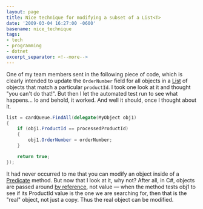 ```yaml
---
layout: page
title: Nice technique for modifying a subset of a List<T>
date: '2009-03-04 16:27:00 -0600'
basename: nice_technique
tags:
- tech
- programming
- dotnet
excerpt_separator: <!--more-->
---
```


One of my team members sent in the following piece of code, which is clearly
intended to update the `OrderNumber` field for all objects in a
<a href="http://msdn.microsoft.com/en-us/library/6sh2ey19.aspx">List<T></a> of
objects that match a particular `productId`. I took one look at it and thought
"you can't do that!". But then I let the automated test run to see what
happens... lo and behold, it worked. And well it should, once I thought about
it.

<!--more-->

```csharp
list = cardQueue.FindAll(delegate(MyObject obj1)
{
    if (obj1.ProductId == processedProductId)
    {
        obj1.OrderNumber = orderNumber;
    }

    return true;
});
```

It had never occurred to me that you can modify an object inside of a <a
href="http://msdn.microsoft.com/en-us/library/bfcke1bz.aspx">Predicate<T></a>
method. But now that I look at it, why not? After all, in C#, objects are passed
around <a href="http://msdn.microsoft.com/en-us/library/0f66670z(VS.71).aspx">by
reference</a>, not value &mdash; when the method tests obj1 to see if its
ProductId value is the one we are searching for, then that is the "real" object,
not just a copy. Thus the real object can be modified.
